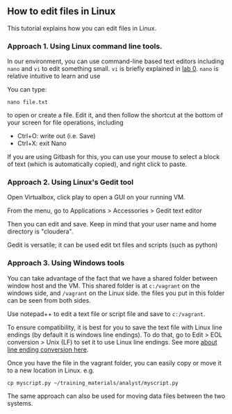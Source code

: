 ## How to edit files in Linux

This tutorial explains how you can edit files in Linux. 

### Approach 1. Using Linux command line tools.

In our environment, you can use command-line based text editors including `nano` and `vi` to edit something small. `vi` is briefly explained in [lab 0](../00-Linux/lab0.md). `nano` is relative intuitive to learn and use

You can type:

`nano file.txt`

to open or create a file. Edit it, and then follow the shortcut at the bottom of your screen for file operations, including

- Ctrl+O: write out (i.e. Save)
- Ctrl+X: exit Nano 

If you are using Gitbash for this, you can use your mouse to select a block of text (which is automatically copied), and right click to paste.

### Approach 2. Using Linux's Gedit tool

Open Virtualbox, click play to open a GUI on your running VM.

From the menu, go to Applications > Accessories > Gedit text editor

Then you can edit and save. Keep in mind that your user name and home directory is "cloudera". 

Gedit is versatile; it can be used edit txt files and scripts (such as python)

### Approach 3. Using Windows tools

You can take advantage of the fact that we have a shared folder between window host and the VM. This shared folder is at `c:/vagrant` on the windows side, and `/vagrant` on the Linux side. the files you put in this folder can be seen from both sides.

Use notepad++ to edit a text file or script file and save to `c:/vagrant`.

To ensure compatibility, it is best for you to save the text file with Linux line endings (by default it is windows line endings). To do that, go to Edit > EOL conversion > Unix (LF) to set it to use Linux line endings. See more [about line ending conversion here](line_endings.md).

Once you have the file in the vagrant folder, you can easily copy or move it to a new location in Linux. e.g.

`cp myscript.py ~/training_materials/analyst/myscript.py`

The same approach can also be used for moving data files between the two systems. 